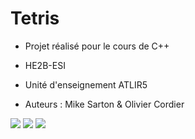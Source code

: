 # Tetris
- Projet réalisé pour le cours de C++
- HE2B-ESI
- Unité d'enseignement ATLIR5

- Auteurs : Mike Sarton & Olivier Cordier

![](main.png)
![](game.png)
![](fall.png)
